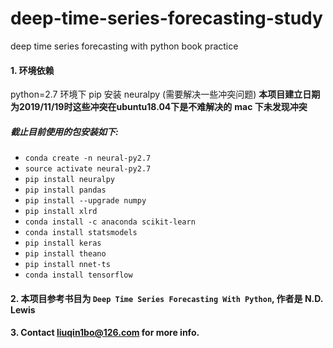 # deep-time-series-forecasting-study
deep time series forecasting with python book practice
#### 1. 环境依赖 
python=2.7 环境下 pip 安装 neuralpy (需要解决一些冲突问题) 
**本项目建立日期为2019/11/19时这些冲突在ubuntu18.04下是不难解决的**
**mac 下未发现冲突**
##### 截止目前使用的包安装如下:
* `conda create -n neural-py2.7`
* `source activate neural-py2.7`
* `pip install neuralpy`
* `pip install pandas`
* `pip install --upgrade numpy`
* `pip install xlrd`
* `conda install -c anaconda scikit-learn`
* `conda install statsmodels`
* `pip install keras`
* `pip install theano`
* `pip install nnet-ts`
* `conda install tensorflow`
#### 2. 本项目参考书目为 `Deep Time Series Forecasting With Python`, 作者是 N.D. Lewis
#### 3. Contact liuqin1bo@126.com for more info.
